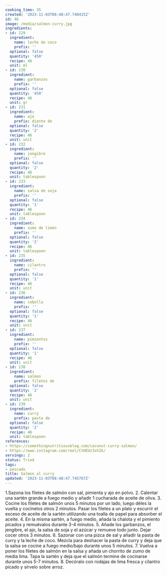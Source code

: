 ```yaml
---
cooking_time: 35
created: '2023-11-03T08:48:47.740415Z'
id: 46
image: /media/salmon-curry.jpg
ingredients:
- id: 229
  ingredient:
    name: leche de coco
    prefix: ''
  optional: false
  quantity: '450'
  recipe: 46
  unit: ml
- id: 230
  ingredient:
    name: garbanzos
    prefix: ''
  optional: false
  quantity: '450'
  recipe: 46
  unit: gr
- id: 231
  ingredient:
    name: ajo
    prefix: diente de
  optional: false
  quantity: '2'
  recipe: 46
  unit: unit
- id: 232
  ingredient:
    name: jengibre
    prefix: ''
  optional: false
  quantity: '2'
  recipe: 46
  unit: tablespoon
- id: 233
  ingredient:
    name: salsa de soja
    prefix: ''
  optional: false
  quantity: '1'
  recipe: 46
  unit: tablespoon
- id: 234
  ingredient:
    name: zumo de limón
    prefix: ''
  optional: false
  quantity: '2'
  recipe: 46
  unit: tablespoon
- id: 235
  ingredient:
    name: cilantro
    prefix: ''
  optional: false
  quantity: '1'
  recipe: 46
  unit: unit
- id: 236
  ingredient:
    name: cebolla
    prefix: ''
  optional: false
  quantity: '1'
  recipe: 46
  unit: unit
- id: 237
  ingredient:
    name: pimientos
    prefix: ''
  optional: false
  quantity: '1'
  recipe: 46
  unit: unit
- id: 238
  ingredient:
    name: salmon
    prefix: filetes de
  optional: false
  quantity: '2'
  recipe: 46
  unit: unit
- id: 239
  ingredient:
    name: curry
    prefix: pasta de
  optional: false
  quantity: '2'
  recipe: 46
  unit: tablespoon
references:
- https://somethingnutritiousblog.com/coconut-curry-salmon/
- https://www.instagram.com/reel/CtHEUz3xh2k/
servings: 2
status: Tried
tags:
- pescado
title: Salmon al curry
updated: '2023-11-03T08:48:47.745767Z'
---
```

1.Sazona los filetes de salmón con sal, pimienta y ajo en polvo.
2. Calentar una sartén grande a fuego medio y añadir 1 cucharada de aceite de oliva.
3. Cocine los filetes de salmón unos 5 minutos por un lado, luego déles la vuelta y cocínelos otros 2 minutos. Pasar los filetes a un plato y escurrir el exceso de aceite de la sartén utilizando una toalla de papel para absorber el aceite.
4. En la misma sartén, a fuego medio, añada la chalota y el pimiento picados y remuévalos durante 3-4 minutos.
5. Añade los garbanzos, el jengibre, el ajo, la salsa de soja y el azúcar y remueve todo junto. Dejar cocer otros 3 minutos.
6. Sazonar con una pizca de sal y añadir la pasta de curry y la leche de coco. Mezcla para deshacer la pasta de curry y deja que la salsa se cocine a fuego medio/bajo durante unos 5 minutos.
7. Vuelva a poner los filetes de salmón en la salsa y añada un chorrito de zumo de media lima. Tapa la sartén y deja que el salmón termine de cocinarse durante unos 5-7 minutos.
8. Decóralo con rodajas de lima fresca y cilantro picado y sírvelo sobre arroz.

